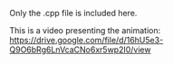 Only the .cpp file is included here.

This is a video presenting the animation: https://drive.google.com/file/d/16hU5e3-Q9O6bRg6LnVcaCNo6xr5wp2I0/view
